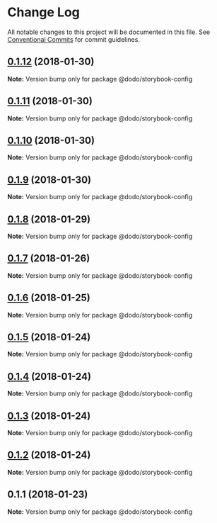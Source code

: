 # Change Log

All notable changes to this project will be documented in this file.
See [Conventional Commits](https://conventionalcommits.org) for commit guidelines.

<a name="0.1.12"></a>
## [0.1.12](https://bitbucket.isobaraustralia.com/scm/~adrian.bonnici/dodo-packages-monorepo/compare/@dodo/storybook-config@0.1.11...@dodo/storybook-config@0.1.12) (2018-01-30)




**Note:** Version bump only for package @dodo/storybook-config

<a name="0.1.11"></a>
## [0.1.11](https://bitbucket.isobaraustralia.com/scm/~adrian.bonnici/dodo-packages-monorepo/compare/@dodo/storybook-config@0.1.10...@dodo/storybook-config@0.1.11) (2018-01-30)




**Note:** Version bump only for package @dodo/storybook-config

<a name="0.1.10"></a>
## [0.1.10](https://bitbucket.isobaraustralia.com/scm/~adrian.bonnici/dodo-packages-monorepo/compare/@dodo/storybook-config@0.1.9...@dodo/storybook-config@0.1.10) (2018-01-30)




**Note:** Version bump only for package @dodo/storybook-config

<a name="0.1.9"></a>
## [0.1.9](https://bitbucket.isobaraustralia.com/scm/~adrian.bonnici/dodo-packages-monorepo/compare/@dodo/storybook-config@0.1.8...@dodo/storybook-config@0.1.9) (2018-01-30)




**Note:** Version bump only for package @dodo/storybook-config

<a name="0.1.8"></a>
## [0.1.8](https://bitbucket.isobaraustralia.com/scm/~adrian.bonnici/dodo-packages-monorepo/compare/@dodo/storybook-config@0.1.7...@dodo/storybook-config@0.1.8) (2018-01-29)




**Note:** Version bump only for package @dodo/storybook-config

<a name="0.1.7"></a>
## [0.1.7](https://bitbucket.isobaraustralia.com/scm/~adrian.bonnici/dodo-packages-monorepo/compare/@dodo/storybook-config@0.1.6...@dodo/storybook-config@0.1.7) (2018-01-26)




**Note:** Version bump only for package @dodo/storybook-config

<a name="0.1.6"></a>
## [0.1.6](/compare/@dodo/storybook-config@0.1.5...@dodo/storybook-config@0.1.6) (2018-01-25)




**Note:** Version bump only for package @dodo/storybook-config

<a name="0.1.5"></a>
## [0.1.5](/compare/@dodo/storybook-config@0.1.4...@dodo/storybook-config@0.1.5) (2018-01-24)




**Note:** Version bump only for package @dodo/storybook-config

<a name="0.1.4"></a>
## [0.1.4](/compare/@dodo/storybook-config@0.1.3...@dodo/storybook-config@0.1.4) (2018-01-24)




**Note:** Version bump only for package @dodo/storybook-config

<a name="0.1.3"></a>
## [0.1.3](/compare/@dodo/storybook-config@0.1.2...@dodo/storybook-config@0.1.3) (2018-01-24)




**Note:** Version bump only for package @dodo/storybook-config

<a name="0.1.2"></a>
## [0.1.2](/compare/@dodo/storybook-config@0.1.1...@dodo/storybook-config@0.1.2) (2018-01-24)




**Note:** Version bump only for package @dodo/storybook-config

<a name="0.1.1"></a>
## 0.1.1 (2018-01-23)




**Note:** Version bump only for package @dodo/storybook-config
